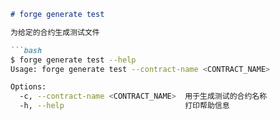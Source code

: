 ```markdown
# forge generate test

为给定的合约生成测试文件

```bash
$ forge generate test --help
Usage: forge generate test --contract-name <CONTRACT_NAME>

Options:
  -c, --contract-name <CONTRACT_NAME>  用于生成测试的合约名称
  -h, --help                           打印帮助信息
```
```